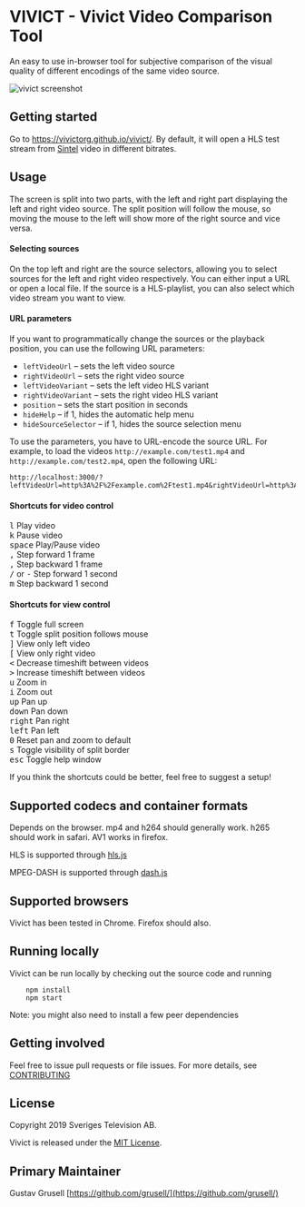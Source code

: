 # VIVICT - Vivict Video Comparison Tool

An easy to use in-browser tool for subjective comparison of the visual quality of different encodings of the same video source.

![](docs/screenshot.png?raw=true "vivict screenshot")

## Getting started
Go to https://vivictorg.github.io/vivict/. By default, it will open a HLS test stream from [Sintel](https://durian.blender.org/) video in different bitrates.


## Usage

The screen is split into two parts, with the left and right part displaying the left and right video source. The split position will follow the mouse, so moving the mouse to the left will show more of the right source and vice versa.

#### Selecting sources

On the top left and right are the source selectors, allowing you to select sources for the left and right video 
respectively. You can either input a URL or open a local file. If the source is a HLS-playlist, you can also select which video stream you want to view.

#### URL parameters

If you want to programmatically change the sources or the playback position, you can use the following URL parameters:

- `leftVideoUrl` – sets the left video source
- `rightVideoUrl` – sets the right video source
- `leftVideoVariant` – sets the left video HLS variant
- `rightVideoVariant` – sets the right video HLS variant
- `position` – sets the start position in seconds
- `hideHelp` – if 1, hides the automatic help menu
- `hideSourceSelector` – if 1, hides the source selection menu

To use the parameters, you have to URL-encode the source URL. For example, to load the videos `http://example.com/test1.mp4` and `http://example.com/test2.mp4`, open the following URL:

```
http://localhost:3000/?leftVideoUrl=http%3A%2F%2Fexample.com%2Ftest1.mp4&rightVideoUrl=http%3A%2F%2Fexample.com%2Ftest2.mp4
```

#### Shortcuts for video control

<kbd>l</kbd> Play video  
<kbd>k</kbd> Pause video  
<kbd>space</kbd> Play/Pause video  
<kbd>,</kbd> Step forward 1 frame  
<kbd>,</kbd> Step backward 1 frame  
<kbd>/</kbd> or <kbd>-</kbd>  Step forward 1 second  
<kbd>m</kbd> Step backward 1 second  

#### Shortcuts for view control

<kbd>f</kbd> Toggle full screen  
<kbd>t</kbd> Toggle split position follows mouse  
<kbd>]</kbd> View only left video  
<kbd>\[</kbd> View only right video  
<kbd><</kbd> Decrease timeshift between videos  
<kbd>></kbd> Increase timeshift between videos  
<kbd>u</kbd>  Zoom in  
<kbd>i</kbd> Zoom out  
<kbd>up</kbd> Pan up  
<kbd>down</kbd> Pan down  
<kbd>right</kbd> Pan right  
<kbd>left</kbd> Pan left  
<kbd>0</kbd> Reset pan and zoom to default  
<kbd>s</kbd> Toggle visibility of split border  
<kbd>esc</kbd> Toggle help window  

If you think the shortcuts could be better, feel free to suggest a setup!

## Supported codecs and container formats

Depends on the browser. mp4 and h264 should generally work. h265 should work in safari.
 AV1 works in firefox.

HLS is supported through [hls.js](https://github.com/video-dev/hls.js/)
 
MPEG-DASH is supported through [dash.js](https://github.com/video-dev/dash.js/)

## Supported browsers

Vivict has been tested in Chrome. Firefox should also.

## Running locally

Vivict can be run locally by checking out the source code and running

```
    npm install
    npm start

```
Note: you might also need to install a few peer dependencies

## Getting involved

Feel free to issue pull requests or file issues. For more details, see [CONTRIBUTING](CONTRIBUTING.md)

## License

Copyright 2019 Sveriges Television AB.

Vivict is released under the [MIT License](LICENSE).

## Primary Maintainer

Gustav Grusell [https://github.com/grusell/](https://github.com/grusell/)
